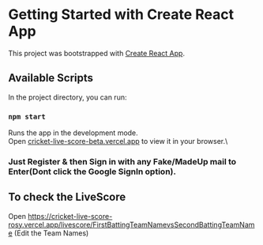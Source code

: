 # Getting Started with Create React App

This project was bootstrapped with [Create React App](https://github.com/facebook/create-react-app).

## Available Scripts

In the project directory, you can run:

### `npm start`

Runs the app in the development mode.\
Open [cricket-live-score-beta.vercel.app](https://cricket-live-score-beta.vercel.app/) to view it in your browser.\
### Just Register & then Sign in with any Fake/MadeUp mail to Enter(Dont click the Google SignIn option).

## To check the LiveScore 
Open https://cricket-live-score-rosy.vercel.app/livescore/FirstBattingTeamNamevsSecondBattingTeamName  (Edit the Team Names)
